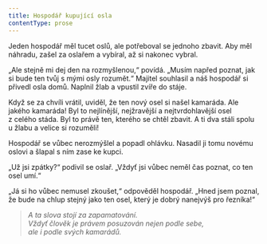 ```yaml
---
title: Hospodář kupující osla
contentType: prose
---
```


<section>

Jeden hospodář měl tucet oslů, ale potřeboval se jednoho zbavit. Aby měl náhradu, zašel za oslařem a vybíral, až si nakonec vybral.

„Ale stejně mi dej den na rozmyšlenou,“ povídá. „Musím napřed poznat, jak si bude ten tvůj s mými osly rozumět.“ Majitel souhlasil a náš hospodář si přivedl osla domů. Naplnil žlab a vpustil zvíře do stáje.

Když se za chvíli vrátil, uviděl, že ten nový osel si našel kamaráda. Ale jakého kamaráda! Byl to nejlínější, nejžravější a nejtvrdohlavější osel z celého stáda. Byl to právě ten, kterého se chtěl zbavit. A ti dva stáli spolu u žlabu a velice si rozuměli!

Hospodář se vůbec nerozmýšlel a popadl ohlávku. Nasadil ji tomu novému oslovi a šlapal s ním zase ke kupci.

„Už jsi zpátky?“ podivil se oslař. „Vždyť jsi vůbec neměl čas poznat, co ten osel umí.“

„Já si ho vůbec nemusel zkoušet,“ odpověděl hospodář. „Hned jsem poznal, že bude na chlup stejný jako ten osel, který je dobrý nanejvýš pro řezníka!“

</section>

<section>

> _A ta slova stojí za zapamatování.  
> Vždyť člověk je právem posuzován nejen podle sebe,  
> ale i podle svých kamarádů._

</section>
